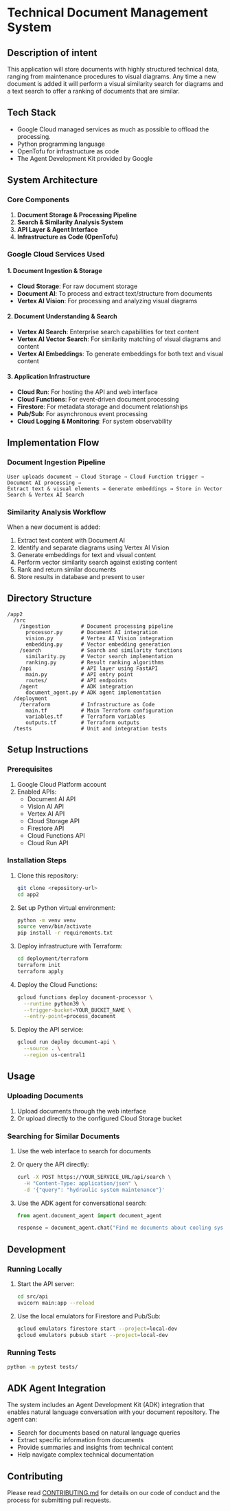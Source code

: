 
# Technical Document Management System

## Description of intent
This application will store documents with highly structured technical data, ranging from maintenance procedures to visual diagrams. 
Any time a new document is added it will perform a visual similarity search for diagrams and a text search to offer a ranking of documents that are similar.

## Tech Stack
* Google Cloud managed services as much as possible to offload the processing.
* Python programming language
* OpenTofu for infrastructure as code
* The Agent Development Kit provided by Google

## System Architecture

### Core Components
1. **Document Storage & Processing Pipeline**
2. **Search & Similarity Analysis System**
3. **API Layer & Agent Interface**
4. **Infrastructure as Code (OpenTofu)**

### Google Cloud Services Used

#### 1. Document Ingestion & Storage
- **Cloud Storage**: For raw document storage
- **Document AI**: To process and extract text/structure from documents
- **Vertex AI Vision**: For processing and analyzing visual diagrams

#### 2. Document Understanding & Search
- **Vertex AI Search**: Enterprise search capabilities for text content
- **Vertex AI Vector Search**: For similarity matching of visual diagrams and content
- **Vertex AI Embeddings**: To generate embeddings for both text and visual content

#### 3. Application Infrastructure
- **Cloud Run**: For hosting the API and web interface
- **Cloud Functions**: For event-driven document processing
- **Firestore**: For metadata storage and document relationships
- **Pub/Sub**: For asynchronous event processing
- **Cloud Logging & Monitoring**: For system observability

## Implementation Flow

### Document Ingestion Pipeline
```
User uploads document → Cloud Storage → Cloud Function trigger → Document AI processing → 
Extract text & visual elements → Generate embeddings → Store in Vector Search & Vertex AI Search
```

### Similarity Analysis Workflow
When a new document is added:
1. Extract text content with Document AI
2. Identify and separate diagrams using Vertex AI Vision
3. Generate embeddings for text and visual content
4. Perform vector similarity search against existing content
5. Rank and return similar documents
6. Store results in database and present to user

## Directory Structure

```
/app2
  /src
    /ingestion          # Document processing pipeline
      processor.py      # Document AI integration
      vision.py         # Vertex AI Vision integration
      embedding.py      # Vector embedding generation
    /search             # Search and similarity functions
      similarity.py     # Vector search implementation
      ranking.py        # Result ranking algorithms  
    /api                # API layer using FastAPI
      main.py           # API entry point
      routes/           # API endpoints
    /agent              # ADK integration
      document_agent.py # ADK agent implementation
  /deployment
    /terraform          # Infrastructure as Code
      main.tf           # Main Terraform configuration
      variables.tf      # Terraform variables
      outputs.tf        # Terraform outputs
  /tests                # Unit and integration tests
```

## Setup Instructions

### Prerequisites
1. Google Cloud Platform account
2. Enabled APIs:
   - Document AI API
   - Vision AI API
   - Vertex AI API
   - Cloud Storage API
   - Firestore API
   - Cloud Functions API
   - Cloud Run API

### Installation Steps
1. Clone this repository:
   ```bash
   git clone <repository-url>
   cd app2
   ```

2. Set up Python virtual environment:
   ```bash
   python -m venv venv
   source venv/bin/activate
   pip install -r requirements.txt
   ```

3. Deploy infrastructure with Terraform:
   ```bash
   cd deployment/terraform
   terraform init
   terraform apply
   ```

4. Deploy the Cloud Functions:
   ```bash
   gcloud functions deploy document-processor \
     --runtime python39 \
     --trigger-bucket=YOUR_BUCKET_NAME \
     --entry-point=process_document
   ```

5. Deploy the API service:
   ```bash
   gcloud run deploy document-api \
     --source . \
     --region us-central1
   ```

## Usage

### Uploading Documents
1. Upload documents through the web interface
2. Or upload directly to the configured Cloud Storage bucket

### Searching for Similar Documents
1. Use the web interface to search for documents
2. Or query the API directly:
   ```bash
   curl -X POST https://YOUR_SERVICE_URL/api/search \
     -H "Content-Type: application/json" \
     -d '{"query": "hydraulic system maintenance"}'
   ```

3. Use the ADK agent for conversational search:
   ```python
   from agent.document_agent import document_agent
   
   response = document_agent.chat("Find me documents about cooling systems")
   ```

## Development

### Running Locally
1. Start the API server:
   ```bash
   cd src/api
   uvicorn main:app --reload
   ```

2. Use the local emulators for Firestore and Pub/Sub:
   ```bash
   gcloud emulators firestore start --project=local-dev
   gcloud emulators pubsub start --project=local-dev
   ```

### Running Tests
```bash
python -m pytest tests/
```

## ADK Agent Integration

The system includes an Agent Development Kit (ADK) integration that enables natural language conversation with your document repository. The agent can:
- Search for documents based on natural language queries
- Extract specific information from documents
- Provide summaries and insights from technical content
- Help navigate complex technical documentation

## Contributing
Please read [CONTRIBUTING.md](CONTRIBUTING.md) for details on our code of conduct and the process for submitting pull requests.